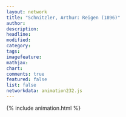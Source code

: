```yaml
---
layout: network
title: "Schnitzler, Arthur: Reigen (1896)"
author:
description:
headline:
modified:
category:
tags:
imagefeature: 
mathjax: 
chart: 
comments: true
featured: false
list: false
networkdata: animation232.js
---
```

{% include animation.html %}
